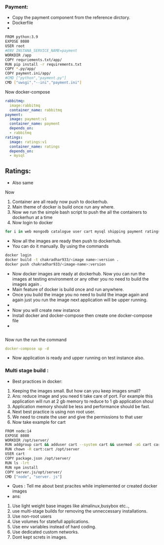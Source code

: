 

### Payment:

- Copy the payment component from the reference dirctory.
- Dockerfile
- 

```bash
FROM python:3.9
EXPOSE 8080
USER root
#ENV INSTANA_SERVICE_NAME=payment
WORKDIR /app
COPY requriements.txt/app/
RUN pip install -r requirements.txt
COPY *.py/app/
COPY payment.ini/app/
#CMD ["python","payment.py"]
CMD ["uwsgi","--ini","payment.ini"]
```

Now docker-compose

```yaml
rabbitmq:
  image:rabbitmq
  container_name: rabbitmq
payment:
  image: payment:v1
  container_name: payment
  depends_on:
  - rabbitmq
ratings:
  image: ratings:v1
  container_name: ratings
  depends_on:
  - mysql

```

## Ratings:

- Also same

Now

1. Container are all ready now push to dockerhub.
2. Main theme of docker is build once run any where.
3. Now we run the simple bash script to push the all the containers to dockerhun at a time
4. Now login to docker

```bash
for i in web mongodb catalogue user cart mysql shipping payment ratings ;do cd $i ; docker build -t chakradhar933/$i:v1 . ; docker push chakradhar933/$i:v1 ; cd .. ; done
```

- Now all the images are ready then push to dockerhub.
- You can do it manually. By using the commands

```bash
docker login
docker build -t chakradhar933/<image name>:version .
docker push chakradhar933/<image-name>:version
```

- Now docker images are ready at dockerhub. Now you can run the images at testing environment or any other you no need to build the images again .
- Main feature of docker is build once and run anywhere.
- Once you build the image you no need to build the image again and again just you run the image next application will be upper running.
- 
- Now you will create new instance
- Install docker and docker-compose then create one docker-compose file
- 

```yaml

```

Now run the run the command

```yaml
docker-compose up -d
```

- Now application is ready and upper running on test instance also.

### Multi stage build :

- Best practices in docker:
1. Keeping the images small. But how can you keep images small?
2. Ans: reduce image and you need ti take care of port. For example this application will run at 2 gb memory to reduce to 1 gb application shoul
3. Application memory should be less and performance should be fast.
4. Next best practice is using non root user.
5. We  need to create the user and give the permissions to that user
6. Now take example for cart

```bash
FROM node:14
EXPOSE 8080
WORKDIR /opt/server/
RUN addgroup cart && adduser cart --system cart && usermod -aG cart cart
RUN chown -R cart:cart /opt/server
USER cart
COPY package.json /opt/server/
RUN ls -lrt
RUN npm install
COPY server.js/opt/server/
CMD ["node", "server. js"]
```

- Ques : Tell me about best pracites while implemented or created docker images
- ans:
1. Use light weight base images like almalinux,busybox etc..,
2. use multi-stage builds for removing the unneccessary installations.
3. Use non-root users
4. Use volumes for statefull applications.
5. Use env variables instead of hard coding.
6. Use dedicated custom networks.
7. Dont kept screts in images.